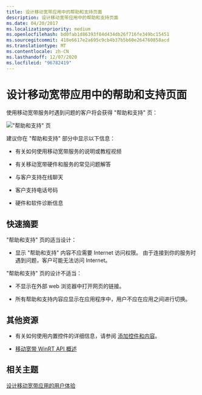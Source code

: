```yaml
---
title: 设计移动宽带应用中的帮助和支持页面
description: 设计移动宽带应用中的帮助和支持页面
ms.date: 04/20/2017
ms.localizationpriority: medium
ms.openlocfilehash: bd0fab1d86393f84d434db26f716fe349bc15451
ms.sourcegitcommit: 418e6617e2a695c9cb4b37b5b60e264760858acd
ms.translationtype: MT
ms.contentlocale: zh-CN
ms.lasthandoff: 12/07/2020
ms.locfileid: "96782419"
---
```

# <a name="design-help-and-support-pages-in-a-mobile-broadband-app"></a>设计移动宽带应用中的帮助和支持页面


使用移动宽带服务时遇到问题的客户将会获得 "帮助和支持" 页：

!["帮助和支持" 页](images/mb-fig1-helpsupportpage.png)

建议你在 "帮助和支持" 部分中显示以下信息：

-   有关如何使用移动宽带服务的说明或教程视频

-   有关移动宽带硬件和服务的常见问题解答

-   与客户支持在线聊天

-   客户支持电话号码

-   硬件和软件诊断信息

## <a name="span-idquick_summaryspanspan-idquick_summaryspanspan-idquick_summaryspanquick-summary"></a><span id="Quick_summary"></span><span id="quick_summary"></span><span id="QUICK_SUMMARY"></span>快速摘要


"帮助和支持" 页的适当设计：

-   显示 "帮助和支持" 内容不应需要 Internet 访问权限。 由于连接到你的服务时遇到问题，客户可能无法访问 Internet。

"帮助和支持" 页的设计不适当：

-   不显示在外部 web 浏览器中打开网页的链接。

-   所有帮助和支持内容应显示在应用程序中，用户不应在应用之间进行切换。

## <a name="span-idadditional_resourcesspanspan-idadditional_resourcesspanspan-idadditional_resourcesspanadditional-resources"></a><span id="Additional_resources"></span><span id="additional_resources"></span><span id="ADDITIONAL_RESOURCES"></span>其他资源


-   有关如何使用内置控件的详细信息，请参阅 [添加控件和内容](/previous-versions/windows/apps/hh465393(v=win.10))。

-   [移动宽带 WinRT API 概述](list-of-mobile-broadband-windows-runtime-apis.md)

## <a name="span-idrelated_topicsspanrelated-topics"></a><span id="related_topics"></span>相关主题


[设计移动宽带应用的用户体验](designing-the-user-experience-of-a-mobile-broadband-app.md)

 

